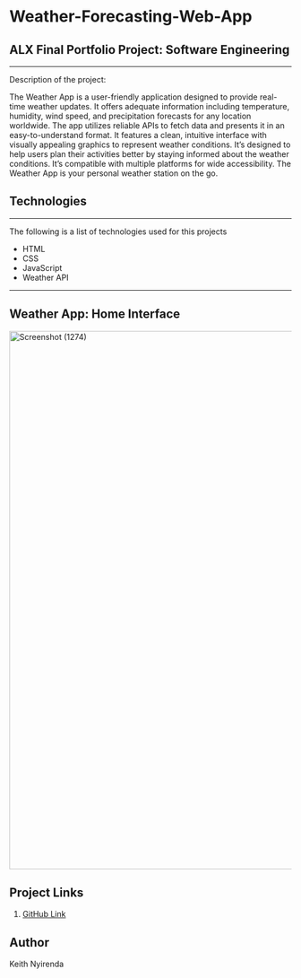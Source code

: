 # Weather-Forecasting-Web-App

## ALX Final Portfolio Project: Software Engineering
***
Description of the project: 

The Weather App is a user-friendly application designed to provide real-time weather updates. It offers adequate information including temperature, humidity, wind speed, and precipitation forecasts for any location worldwide. The app utilizes reliable APIs to fetch data and presents it in an easy-to-understand format. It features a clean, intuitive interface with visually appealing graphics to represent weather conditions. It’s designed to help users plan their activities better by staying informed about the weather conditions. It’s compatible with multiple platforms for wide accessibility. The Weather App is your personal weather station on the go.
## Technologies
***
The following is a list of technologies used for this projects

* HTML
* CSS
* JavaScript
* Weather API
***
## Weather App: Home Interface
<img width="960" alt="Screenshot (1274)" src="https://github.com/NdipoKeith/Webstack---Portfolio-Project/assets/75925228/6210bdaf-937d-4f87-a2f1-9974661fd28b">

## Project Links

1. [GitHub Link](https://github.com/NdipoKeith/Keith_Weather_Forecasting_App.github.io)


## Author
Keith Nyirenda
